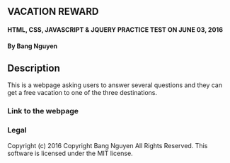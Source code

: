 ## VACATION REWARD

#### HTML, CSS, JAVASCRIPT & JQUERY PRACTICE TEST ON JUNE 03, 2016

#### By Bang Nguyen

## Description
This is a webpage asking users to answer several questions and they can get a free vacation to one of the three destinations.

### Link to the webpage

### Legal
Copyright (c) 2016 Copyright Bang Nguyen All Rights Reserved. This software is licensed under the MIT license.
